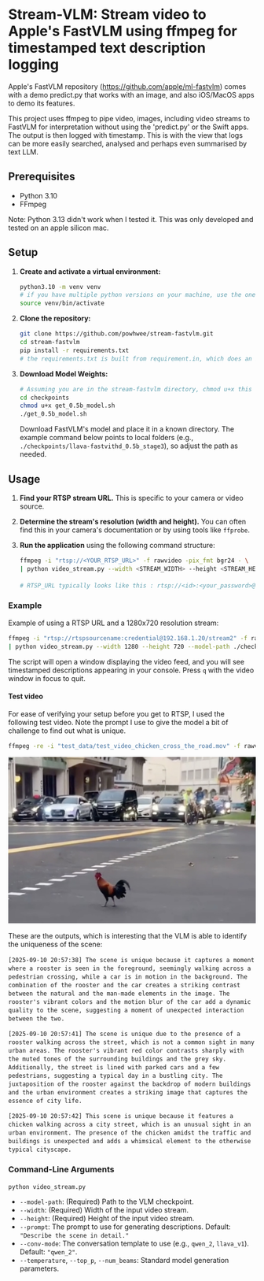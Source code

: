 # Stream-VLM: Stream video to Apple's FastVLM using ffmpeg for timestamped text description logging

Apple's FastVLM repository (https://github.com/apple/ml-fastvlm) comes with a demo predict.py that works with an image, and also iOS/MacOS apps to demo its features.

This project uses ffmpeg to pipe video, images, including video streams to FastVLM for interpretation without using the 'predict.py' or the Swift apps.  The output is then logged with timestamp. This is with the view that logs can be more easily searched, analysed and perhaps even summarised by text LLM.  


## Prerequisites

-   Python 3.10
-   FFmpeg

Note: Python 3.13 didn't work when I tested it.  This was only developed and tested on an apple silicon mac.

## Setup

1.  **Create and activate a virtual environment:**
    ```bash
    python3.10 -m venv venv
    # if you have multiple python versions on your machine, use the one that works for FastVLM to create the venv
    source venv/bin/activate
    ```
    

2.  **Clone the repository:**
    ```bash
    git clone https://github.com/powhwee/stream-fastvlm.git
    cd stream-fastvlm
    pip install -r requirements.txt
    # the requirements.txt is built from requirement.in, which does an include of the .toml file that comes with Apple's FastVLM
    ```


3.  **Download Model Weights:**
    ```bash
    # Assuming you are in the stream-fastvlm directory, chmod u+x this .sh file and run it to download Apple's 0.5b model file.  There are model with 1.5b and 7b parameters but this script downloads only the 0.5b model
    cd checkpoints  
    chmod u+x get_0.5b_model.sh  
    ./get_0.5b_model.sh
    ```
    
    Download FastVLM's model and place it in a known directory. The example command below points to local folders (e.g., `./checkpoints/llava-fastvithd_0.5b_stage3`), so adjust the path as needed.

## Usage


1.  **Find your RTSP stream URL.** This is specific to your camera or video source.
2.  **Determine the stream's resolution (width and height).** You can often find this in your camera's documentation or by using tools like `ffprobe`.
3.  **Run the application** using the following command structure:

    ```bash
    ffmpeg -i "rtsp://<YOUR_RTSP_URL>" -f rawvideo -pix_fmt bgr24 - \
    | python video_stream.py --width <STREAM_WIDTH> --height <STREAM_HEIGHT> --model-path <PATH_TO_YOUR_MODEL>

    # RTSP_URL typically looks like this : rtsp://<id>:<your_password>@<ip address>:554/<streamId>```

### Example

Example of using a RTSP URL and a 1280x720 resolution stream:

```bash
ffmpeg -i "rtsp://rtspsourcename:credential@192.168.1.20/stream2" -f rawvideo -pix_fmt bgr24 - \
| python video_stream.py --width 1280 --height 720 --model-path ./checkpoints/llava-fastvithd_0.5b_stage3 --prompt "Describe this scene."
```


The script will open a window displaying the video feed, and you will see timestamped descriptions appearing in your console. Press `q` with the video window in focus to quit.

#### Test video

For ease of verifying your setup before you get to RTSP, I used the following test video.  Note the prompt I use to give the model a bit of challenge to find out what is unique.

```bash
ffmpeg -re -i "test_data/test_video_chicken_cross_the_road.mov" -f rawvideo -pix_fmt bgr24 - | python video_stream.py --width 1280 --height 1064 --prompt "Describe what is unique about this scene" --model-path ./checkpoints/llava-fastvithd_0.5b_stage3
```

<img src="test_data/test_image_chicken_cross_the_road.png" width="640" height="auto" />


These are the outputs, which is interesting that the VLM is able to identify the uniqueness of the scene:

`[2025-09-10 20:57:38] The scene is unique because it captures a moment where a rooster is seen in the foreground, seemingly walking across a pedestrian crossing, while a car is in motion in the background. The combination of the rooster and the car creates a striking contrast between the natural and the man-made elements in the image. The rooster's vibrant colors and the motion blur of the car add a dynamic quality to the scene, suggesting a moment of unexpected interaction between the two.`

`[2025-09-10 20:57:41] The scene is unique due to the presence of a rooster walking across the street, which is not a common sight in many urban areas. The rooster's vibrant red color contrasts sharply with the muted tones of the surrounding buildings and the grey sky. Additionally, the street is lined with parked cars and a few pedestrians, suggesting a typical day in a bustling city. The juxtaposition of the rooster against the backdrop of modern buildings and the urban environment creates a striking image that captures the essence of city life.`

`[2025-09-10 20:57:42] This scene is unique because it features a chicken walking across a city street, which is an unusual sight in an urban environment. The presence of the chicken amidst the traffic and buildings is unexpected and adds a whimsical element to the otherwise typical cityscape.`



### Command-Line Arguments
`python video_stream.py`
-   `--model-path`: (Required) Path to the VLM checkpoint.
-   `--width`: (Required) Width of the input video stream.
-   `--height`: (Required) Height of the input video stream.
-   `--prompt`: The prompt to use for generating descriptions. Default: `"Describe the scene in detail."`
-   `--conv-mode`: The conversation template to use (e.g., `qwen_2`, `llava_v1`). Default: `"qwen_2"`.
-   `--temperature`, `--top_p`, `--num_beams`: Standard model generation parameters.


